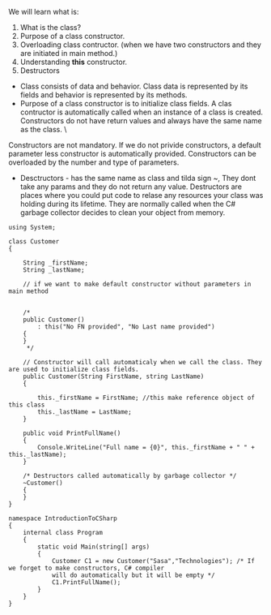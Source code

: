 We will learn what is:

1. What is the class?
2. Purpose of a class constructor.
3. Overloading class contructor. (when we have two constructors and they are initiated in main method.)
4. Understanding **this** constructor.
5. Destructors



- Class consists of data and behavior. Class data is represented by its fields and behavior is represented by its methods.
- Purpose of a class constructor is to initialize class fields. A clas contructor is automatically called when an instance of a class is created. Constructors do not have return values and always have the same name as the class. \

Constructors are not mandatory. If we do not privide constructors, a default parameter less constructor is automatically provided.
Constructors can be overloaded by the number and type of parameters.

- Desctructors - has the same name as class and tilda sign ~, They dont take any params and they do not return any value. Destructors are places where you could put code to relase any resources your class was holding during its lifetime. 
They are normally called when the C# garbage collector decides to clean your object from memory.

```
using System;

class Customer
{

    String _firstName;
    String _lastName;

    // if we want to make default constructor without parameters in main method


    /*
    public Customer()
        : this("No FN provided", "No Last name provided")
    {
    } 
     */

    // Constructor will call automaticaly when we call the class. They are used to initialize class fields.
    public Customer(String FirstName, string LastName)
    { 
    
        this._firstName = FirstName; //this make reference object of this class
        this._lastName = LastName;
    }

    public void PrintFullName()
    {
        Console.WriteLine("Full name = {0}", this._firstName + " " + this._lastName);   
    }

    /* Destructors called automatically by garbage collector */
    ~Customer()
    { 
    }
}

namespace IntroductionToCSharp
{
    internal class Program
    {
        static void Main(string[] args)
        {
            Customer C1 = new Customer("Sasa","Technologies"); /* If we forget to make constructors, C# compiler
            will do automatically but it will be empty */
            C1.PrintFullName();
        }
    }
}
```
